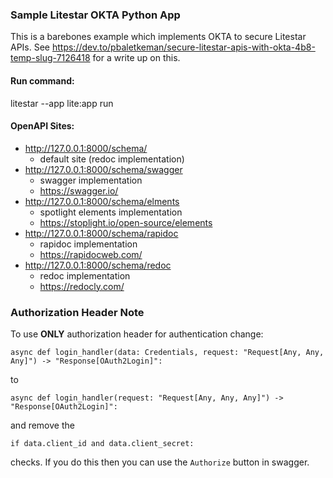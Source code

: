 ### Sample Litestar OKTA Python App ###
This is a barebones example which implements OKTA to secure Litestar APIs.
See https://dev.to/pbaletkeman/secure-litestar-apis-with-okta-4b8-temp-slug-7126418 for a write up on this.

#### Run command: ####

litestar --app lite:app run

#### OpenAPI Sites: ####
- http://127.0.0.1:8000/schema/
  - default site (redoc implementation)
- http://127.0.0.1:8000/schema/swagger
  - swagger implementation
  - https://swagger.io/
- http://127.0.0.1:8000/schema/elments
  - spotlight elements implementation
  - https://stoplight.io/open-source/elements
- http://127.0.0.1:8000/schema/rapidoc
  - rapidoc implementation
  - https://rapidocweb.com/
- http://127.0.0.1:8000/schema/redoc
  - redoc implementation
  - https://redocly.com/


### Authorization Header Note ###
To use **ONLY** authorization header for authentication change:

```async def login_handler(data: Credentials, request: "Request[Any, Any, Any]") -> "Response[OAuth2Login]":```

to

```async def login_handler(request: "Request[Any, Any, Any]") -> "Response[OAuth2Login]":```

and remove the 

```if data.client_id and data.client_secret:```

checks.
If you do this then you can use the `Authorize` button in swagger.
